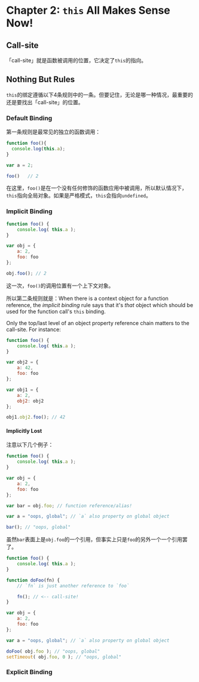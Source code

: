 # Chapter 2: `this` All Makes Sense Now!

## Call-site

「call-site」就是函数被调用的位置，它决定了`this`的指向。

## Nothing But Rules

`this`的绑定遵循以下4条规则中的一条。但要记住，无论是哪一种情况，最重要的还是要找出「call-site」的位置。

### Default Binding

第一条规则是最常见的独立的函数调用：

```javascript
function foo(){
  console.log(this.a);
}

var a = 2;

foo()	// 2
```

在这里，`foo()`是在一个没有任何修饰的函数应用中被调用，所以默认情况下，`this`指向全局对象。如果是严格模式，`this`会指向`undefined`。

### Implicit Binding

```javascript
function foo() {
	console.log( this.a );
}

var obj = {
	a: 2,
	foo: foo
};

obj.foo(); // 2
```

这一次，`foo()`的调用位置有一个上下文对象。

所以第二条规则就是：When there is a context object for a function reference, the *implicit binding* rule says that it's *that* object which should be used for the function call's `this` binding.

Only the top/last level of an object property reference chain matters to the call-site. For instance:

```js
function foo() {
	console.log( this.a );
}

var obj2 = {
	a: 42,
	foo: foo
};

var obj1 = {
	a: 2,
	obj2: obj2
};

obj1.obj2.foo(); // 42
```

#### Implicitly Lost

注意以下几个例子：

```js
function foo() {
	console.log( this.a );
}

var obj = {
	a: 2,
	foo: foo
};

var bar = obj.foo; // function reference/alias!

var a = "oops, global"; // `a` also property on global object

bar(); // "oops, global"
```

虽然`bar`表面上是`obj.foo`的一个引用，但事实上只是`foo`的另外一个一个引用罢了。

```js
function foo() {
	console.log( this.a );
}

function doFoo(fn) {
	// `fn` is just another reference to `foo`

	fn(); // <-- call-site!
}

var obj = {
	a: 2,
	foo: foo
};

var a = "oops, global"; // `a` also property on global object

doFoo( obj.foo ); // "oops, global"
setTimeout( obj.foo, 0 ); // "oops, global"
```

### Explicit Binding

